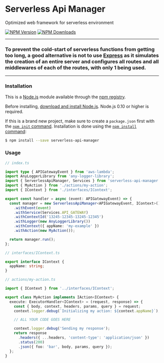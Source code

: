 # Serverless Api Manager

Optimized web framework for serverless environment

[![NPM Version][npm-image]][npm-url]
[![NPM Downloads][downloads-image]][downloads-url]

---

### To prevent the cold-start of serverless functions from getting too long, a good alternative is not to use [Express](https://www.npmjs.com/package/express) as it simulates the creation of an entire server and configures all routes and all middlewares of each of the routes, with only 1 being used.

---

### Installation

This is a [Node.js](https://nodejs.org/en/) module available through the
[npm registry](https://www.npmjs.com/).

Before installing, [download and install Node.js](https://nodejs.org/en/download/).
Node.js 0.10 or higher is required.

If this is a brand new project, make sure to create a `package.json` first with
the [`npm init` command](https://docs.npmjs.com/creating-a-package-json-file).
Installation is done using the
[`npm install` command](https://docs.npmjs.com/getting-started/installing-npm-packages-locally):

```bash
$ npm install --save serverless-api-manager
```

### Usage

```ts
// index.ts

import type { APIGatewayEvent } from 'aws-lambda';
import AnyLoggerLibrary from 'any-logger-library';
import { ServerlessApiManager, Services } from 'serverless-api-manager';
import { MyAction } from './actions/my-action';
import { IContext } from './interfaces/IContext';

export const handler = async (event: APIGatewayEvent) => {
  const manager = new ServerlessApiManager<APIGatewayEvent, IContext>()
    .withEvent(event)
    .withService(Services.API_GATEWAY)
    .withContextId('13245-12345-13245-12345')
    .withLogger(new AnyLoggerLibrary())
    .withContext({ appName: 'my-example' })
    .withAction(new MyAction());

  return manager.run();
};
```

```ts
// interfaces/IContext.ts

export interface IContext {
  appName: string;
}
```

```ts
// actions/my-action.ts

import { IContext } from '../interfaces/IContext';

export class MyAction implements IAction<IContext> {
  execute: ExecutorHandler<IContext> = (request, response) => {
    const { body, context, headers, params, query } = request;
    context.logger.debug(`Initializing my action: ${context.appName}`);

    // ALL YOUR CODE GOES HERE

    context.logger.debug('Sending my response');
    return response
      .headers({ ...headers, 'content-type': 'application/json' })
      .status(200)
      .json({ foo: 'bar', body, params, query });
  };
}
```

[npm-image]: https://img.shields.io/npm/v/serverless-api-manager
[npm-url]: https://npmjs.org/package/serverless-api-manager
[downloads-image]: https://img.shields.io/npm/dm/serverless-api-manager.svg
[downloads-url]: https://npmcharts.com/compare/serverless-api-manager?minimal=true
[repository-url]: https://github.com/zigante/serverless-api-manager#readme
